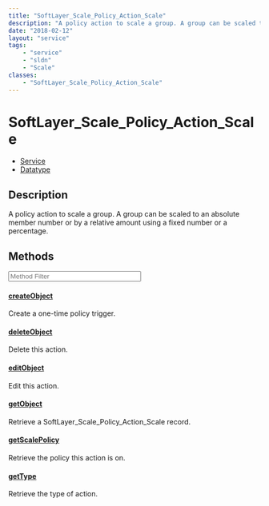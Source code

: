```yaml
---
title: "SoftLayer_Scale_Policy_Action_Scale"
description: "A policy action to scale a group. A group can be scaled to an absolute member number or by a relative amount using a fix... "
date: "2018-02-12"
layout: "service"
tags:
    - "service"
    - "sldn"
    - "Scale"
classes:
    - "SoftLayer_Scale_Policy_Action_Scale"
---
```

# SoftLayer_Scale_Policy_Action_Scale
<div id='service-datatype'>
    <ul id='sldn-reference-tabs'>
    <li id='service'> <a href='/reference/services/SoftLayer_Scale_Policy_Action_Scale' >Service</a></li>    <li id='datatype'> <a href='/reference/datatypes/SoftLayer_Scale_Policy_Action_Scale' >Datatype</a></li>
    </ul>
</div>

## Description
A policy action to scale a group. A group can be scaled to an absolute member number or by a relative amount using a fixed number or a percentage. 



        
<div id="properties" class="content service-content">

## Methods

<div class="view-filters">
    <div class="clearfix">
        <div class="search-input-box">
            <input placeholder="Method Filter" onkeyup="titleSearch(inputId='edit-combine', divId='method-div', elementClass='method-row')" 
                type="text" id="edit-combine" value="" size="30" maxlength="128" class="form-text">
        </div>
    </div>
</div>

<div id="method-div">

<div class="method-row">

#### [createObject](/reference/services/SoftLayer_Scale_Policy_Action_Scale/createObject)
Create a one-time policy trigger.
</div>

<div class="method-row">

#### [deleteObject](/reference/services/SoftLayer_Scale_Policy_Action_Scale/deleteObject)
Delete this action.
</div>

<div class="method-row">

#### [editObject](/reference/services/SoftLayer_Scale_Policy_Action_Scale/editObject)
Edit this action.
</div>

<div class="method-row">

#### [getObject](/reference/services/SoftLayer_Scale_Policy_Action_Scale/getObject)
Retrieve a SoftLayer_Scale_Policy_Action_Scale record.
</div>

<div class="method-row">

#### [getScalePolicy](/reference/services/SoftLayer_Scale_Policy_Action_Scale/getScalePolicy)
Retrieve the policy this action is on.
</div>

<div class="method-row">

#### [getType](/reference/services/SoftLayer_Scale_Policy_Action_Scale/getType)
Retrieve the type of action.
</div>
</div>

</div>

